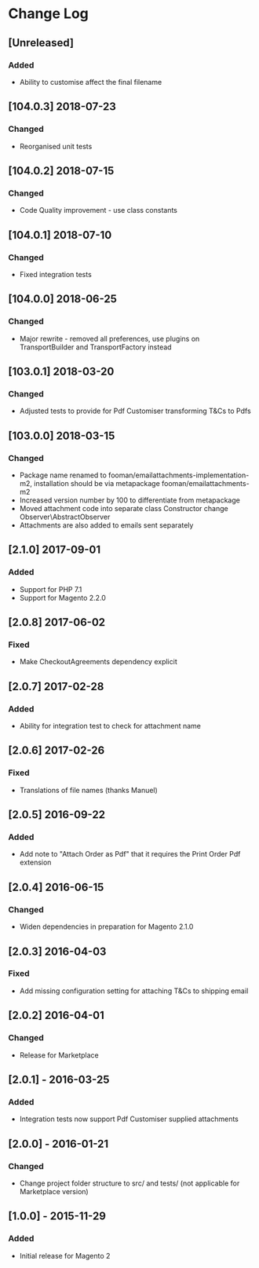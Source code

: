 # Change Log

## [Unreleased]
### Added
- Ability to customise affect the final filename

## [104.0.3] 2018-07-23
### Changed
- Reorganised unit tests

## [104.0.2] 2018-07-15
### Changed
- Code Quality improvement - use class constants

## [104.0.1] 2018-07-10
### Changed
- Fixed integration tests

## [104.0.0] 2018-06-25
### Changed
- Major rewrite - removed all preferences, use plugins on TransportBuilder and TransportFactory instead

## [103.0.1] 2018-03-20
### Changed
- Adjusted tests to provide for Pdf Customiser transforming T&Cs to Pdfs

## [103.0.0] 2018-03-15
### Changed
- Package name renamed to fooman/emailattachments-implementation-m2, installation should be via metapackage fooman/emailattachments-m2
- Increased version number by 100 to differentiate from metapackage
- Moved attachment code into separate class
Constructor change Observer\AbstractObserver
- Attachments are also added to emails sent separately

## [2.1.0] 2017-09-01
### Added
- Support for PHP 7.1
- Support for Magento 2.2.0

## [2.0.8] 2017-06-02
### Fixed
- Make CheckoutAgreements dependency explicit

## [2.0.7] 2017-02-28
### Added
- Ability for integration test to check for attachment name

## [2.0.6] 2017-02-26
### Fixed
- Translations of file names (thanks Manuel)

## [2.0.5] 2016-09-22
### Added
- Add note to "Attach Order as Pdf" that it requires the Print Order Pdf extension

## [2.0.4] 2016-06-15
### Changed
- Widen dependencies in preparation for Magento 2.1.0

## [2.0.3] 2016-04-03
### Fixed
- Add missing configuration setting for attaching T&Cs to shipping email

## [2.0.2] 2016-04-01
### Changed
- Release for Marketplace

## [2.0.1] - 2016-03-25
### Added
- Integration tests now support Pdf Customiser supplied attachments

## [2.0.0] - 2016-01-21
### Changed
- Change project folder structure to src/ and tests/ (not applicable for Marketplace version)

## [1.0.0] - 2015-11-29
### Added
- Initial release for Magento 2
